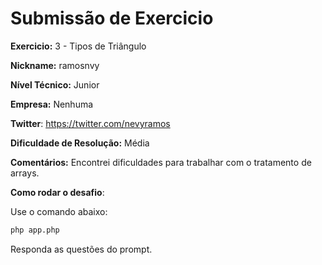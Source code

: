 # Submissão de Exercicio

**Exercicio:** 3 - Tipos de Triângulo

**Nickname:** ramosnvy

**Nível Técnico:**  Junior

**Empresa:** Nenhuma

**Twitter**: https://twitter.com/nevyramos

**Dificuldade de Resolução:**  Média

**Comentários:**
Encontrei dificuldades para trabalhar com o tratamento de arrays.

**Como rodar o desafio**:

Use o comando abaixo:
```bash
php app.php 
```
Responda as questões do prompt.
